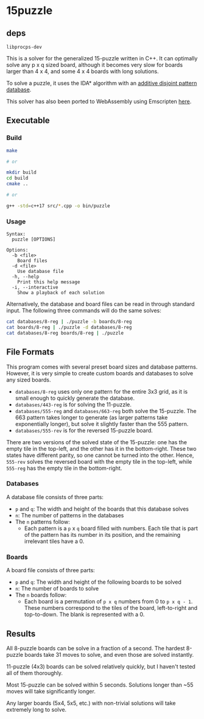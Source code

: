 # 15puzzle

## deps
`libprocps-dev`


This is a solver for the generalized 15-puzzle written in C++. It can optimally solve any p x q sized board, although it becomes very slow for boards larger than 4 x 4, and some 4 x 4 boards with long solutions.

To solve a puzzle, it uses the IDA\* algorithm with an [additive disjoint pattern database](https://www.sciencedirect.com/science/article/pii/S0004370201000923).

This solver has also been ported to WebAssembly using Emscripten [here](https://github.com/LenKagamine/15puzzle.js).

## Executable

### Build

```sh
make

# or

mkdir build
cd build
cmake ..

# or

g++ -std=c++17 src/*.cpp -o bin/puzzle
```

### Usage

```
Syntax:
  puzzle [OPTIONS]

Options:
  -b <file>
    Board files
  -d <file>
    Use database file
  -h, --help
    Print this help message
  -i, --interactive
    Show a playback of each solution
```

Alternatively, the database and board files can be read in through standard input. The following three commands will do the same solves:

```sh
cat databases/8-reg | ./puzzle -b boards/8-reg
cat boards/8-reg | ./puzzle -d databases/8-reg
cat databases/8-reg boards/8-reg | ./puzzle
```

## File Formats

This program comes with several preset board sizes and database patterns. However, it is very simple to create custom boards and databases to solve any sized boards.

- `databases/8-reg` uses only one pattern for the entire 3x3 grid, as it is small enough to quickly generate the database.
- `databases/443-reg` is for solving the 11-puzzle.
- `databases/555-reg` and `databases/663-reg` both solve the 15-puzzle. The 663 pattern takes longer to generate (as larger patterns take exponentially longer), but solve it slightly faster than the 555 pattern.
- `databases/555-rev` is for the reversed 15-puzzle board.

There are two versions of the solved state of the 15-puzzle: one has the empty tile in the top-left, and the other has it in the bottom-right. These two states have different parity, so one cannot be turned into the other. Hence, `555-rev` solves the reversed board with the empty tile in the top-left, while `555-reg` has the empty tile in the bottom-right.

### Databases

A database file consists of three parts:

- `p` and `q`: The width and height of the boards that this database solves
- `n`: The number of patterns in the databases
- The `n` patterns follow:
  - Each pattern is a `p` x `q` board filled with numbers. Each tile that is part of the pattern has its number in its position, and the remaining irrelevant tiles have a 0.

### Boards

A board file consists of three parts:

- `p` and `q`: The width and height of the following boards to be solved
- `n`: The number of boards to solve
- The `n` boards follow:
  - Each board is a permutation of `p x q` numbers from 0 to `p x q - 1`. These numbers correspond to the tiles of the board, left-to-right and top-to-down. The blank is represented with a 0.

## Results

All 8-puzzle boards can be solve in a fraction of a second. The hardest 8-puzzle boards take 31 moves to solve, and even those are solved instantly.

11-puzzle (4x3) boards can be solved relatively quickly, but I haven't tested all of them thoroughly.

Most 15-puzzle can be solved within 5 seconds. Solutions longer than ~55 moves will take significantly longer.

Any larger boards (5x4, 5x5, etc.) with non-trivial solutions will take extremely long to solve.
